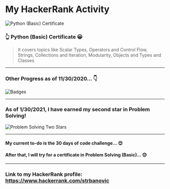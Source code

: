 # My HackerRank Activity
![Python (Basic) Certificate](https://github.com/ognjenstrbanovic/hackerrank/blob/main/JPGs/Python%20(Basic)%20Certificate.JPG?raw=true)  
### 👆 Python (Basic) Certificate 😀  
> It covers topics like Scalar Types, Operators and Control Flow, Strings, Collections and Iteration, Modularity, Objects and Types and Classes  

---


### Other Progress as of 11/30/2020...  👇
![Badges](https://github.com/ognjenstrbanovic/hackerrank/blob/main/JPGs/HackerRank%20Badges%20so%20far.JPG)  


---


### As of 1/30/2021, I have earned my second star in Problem Solving!  
![Problem Solving Two Stars](https://github.com/ognjenstrbanovic/hackerrank/blob/main/JPGs/second%20star%20in%20problem%20solving.JPG)  


---


#### My current to-do is the 30 days of code challenge... 😊
#### After that, I will try for a certificate in Problem Solving (Basic)... 😊


---


### Link to my HackerRank profile: https://www.hackerrank.com/strbanovic
